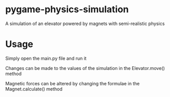 # pygame-physics-simulation
A simulation of an elevator powered by magnets with semi-realistic physics

# Usage
Simply open the main.py file and run it

Changes can be made to the values of the simulation in the Elevator.move() method

Magnetic forces can be altered by changing the formulae in the Magnet.calculate() method 

